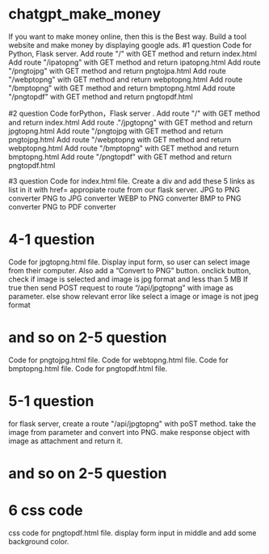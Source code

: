 # chatgpt_make_money
If you want to make money online, then this is the Best way.  Build a tool website and make money by displaying google ads. 
#1 question
Code for Python, Flask server.
Add route "/" with GET method and return index.html
Add route "/ipatopng" with GET method and return ipatopng.html
Add route "/pngtojpg" with GET method and return pngtojpa.html
Add route "/webptopng" with GET method and return webptopng.html
Add route "/bmptopng" with GET method and return bmptopng.html
Add route "/pngtopdf" with GET method and return pngtopdf.html

#2 question
Code forPython，Flask server .
Add route "/" with GET method and return index.html
Add route ."/jpgtopng" with GET method and return jpgtopng.html
Add route "/pngtojpg with GET method and return pngtojpg.html
Add route "/webptopng with GET method and return webptopng.html
Add route "/bmptopng" with GET method and return bmptopng.html
Add route "/pngtopdf" with GET method and return pngtopdf.html

#3 question
Code for index.html file. Create a div and add these 5 links as list in it with href= appropiate route from our flask server.
JPG to PNG converter
PNG to JPG converter
WEBP to PNG converter
BMP to PNG converter
PNG to PDF converter

# 4-1 question
Code for jpgtopng.html file.
Display input form, so user can select image from their computer. Also add a “Convert to PNG” button.
onclick button, check if image is selected and image is jpg format and less than 5 MB
If true then send POST request to route “/api/jpgtopng” with image as parameter.
else show relevant error like select a image or image is not jpeg format

# and so on 2-5 question
Code for pngtojpg.html file.
Code for webtopng.html file.
Code for bmptopng.html file.
Code for pngtopdf.html file.

# 5-1 question
for flask server, create a route "/api/jpgtopng" with poST method.
take the image from parameter and convert into PNG. make response
object with image as attachment and return it.
# and so on 2-5 question

# 6 css code
css code for pngtopdf.html file. display form input in middle and add some background color.
